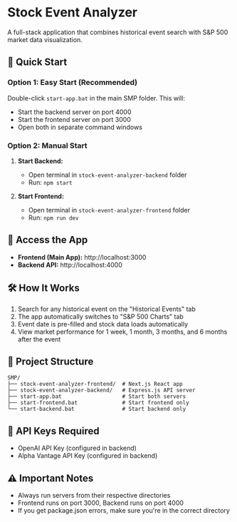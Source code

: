# Stock Event Analyzer

A full-stack application that combines historical event search with S&P 500 market data visualization.

## 🚀 Quick Start

### Option 1: Easy Start (Recommended)
Double-click `start-app.bat` in the main SMP folder. This will:
- Start the backend server on port 4000
- Start the frontend server on port 3000
- Open both in separate command windows

### Option 2: Manual Start
1. **Start Backend:**
   - Open terminal in `stock-event-analyzer-backend` folder
   - Run: `npm start`

2. **Start Frontend:**
   - Open terminal in `stock-event-analyzer-frontend` folder  
   - Run: `npm run dev`

## 📱 Access the App
- **Frontend (Main App):** http://localhost:3000
- **Backend API:** http://localhost:4000

## 🛠 How It Works
1. Search for any historical event on the "Historical Events" tab
2. The app automatically switches to "S&P 500 Charts" tab
3. Event date is pre-filled and stock data loads automatically
4. View market performance for 1 week, 1 month, 3 months, and 6 months after the event

## 🔧 Project Structure
```
SMP/
├── stock-event-analyzer-frontend/  # Next.js React app
├── stock-event-analyzer-backend/   # Express.js API server
├── start-app.bat                   # Start both servers
├── start-frontend.bat              # Start frontend only
└── start-backend.bat               # Start backend only
```

## 🔑 API Keys Required
- OpenAI API Key (configured in backend)
- Alpha Vantage API Key (configured in backend)

## ⚠️ Important Notes
- Always run servers from their respective directories
- Frontend runs on port 3000, Backend runs on port 4000
- If you get package.json errors, make sure you're in the correct directory 